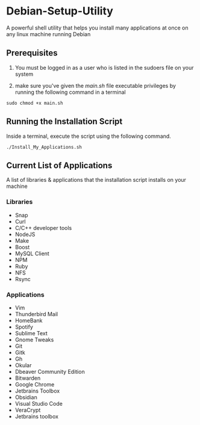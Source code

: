 # Debian-Setup-Utility

A powerful shell utility that helps you install many applications at once on any linux machine running Debian

## Prerequisites

1. You must be logged in as a user who is listed in the sudoers file on your system

2. make sure you've given the _main.sh_ file executable privileges by running the following command in a terminal

```
sudo chmod +x main.sh
```

## Running the Installation Script

Inside a terminal, execute the script using the following command.

```
./Install_My_Applications.sh
```

## Current List of Applications

A list of libraries & applications that the installation script installs on your machine

### Libraries

- Snap
- Curl
- C/C++ developer tools
- NodeJS
- Make
- Boost
- MySQL Client
- NPM
- Ruby
- NFS
- Rsync

### Applications

- Vim
- Thunderbird Mail
- HomeBank
- Spotify
- Sublime Text
- Gnome Tweaks
- Git
- Gitk
- Gh
- Okular
- Dbeaver Community Edition
- Bitwarden
- Google Chrome
- Jetbrains Toolbox
- Obsidian
- Visual Studio Code
- VeraCrypt
- Jetbrains toolbox
